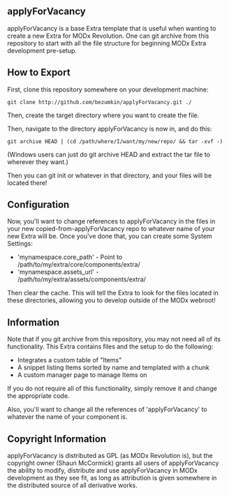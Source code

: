## applyForVacancy

applyForVacancy is a base Extra template that is useful when wanting to create a new
Extra for MODx Revolution. One can git archive from this repository to start
with all the file structure for beginning MODx Extra development pre-setup.

## How to Export

First, clone this repository somewhere on your development machine:

`git clone http://github.com/bezumkin/applyForVacancy.git ./`

Then, create the target directory where you want to create the file.

Then, navigate to the directory applyForVacancy is now in, and do this:

`git archive HEAD | (cd /path/where/I/want/my/new/repo/ && tar -xvf -)`

(Windows users can just do git archive HEAD and extract the tar file to wherever
they want.)

Then you can git init or whatever in that directory, and your files will be located
there!

## Configuration

Now, you'll want to change references to applyForVacancy in the files in your
new copied-from-applyForVacancy repo to whatever name of your new Extra will be. Once
you've done that, you can create some System Settings:

- 'mynamespace.core_path' - Point to /path/to/my/extra/core/components/extra/
- 'mynamespace.assets_url' - /path/to/my/extra/assets/components/extra/

Then clear the cache. This will tell the Extra to look for the files located
in these directories, allowing you to develop outside of the MODx webroot!

## Information

Note that if you git archive from this repository, you may not need all of its
functionality. This Extra contains files and the setup to do the following:

- Integrates a custom table of "Items"
- A snippet listing Items sorted by name and templated with a chunk
- A custom manager page to manage Items on

If you do not require all of this functionality, simply remove it and change the
appropriate code.

Also, you'll want to change all the references of 'applyForVacancy' to whatever the
name of your component is.

## Copyright Information

applyForVacancy is distributed as GPL (as MODx Revolution is), but the copyright owner
(Shaun McCormick) grants all users of applyForVacancy the ability to modify, distribute
and use applyForVacancy in MODx development as they see fit, as long as attribution
is given somewhere in the distributed source of all derivative works.